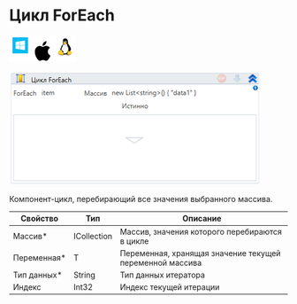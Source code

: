 # Цикл ForEach

![](<../../../.gitbook/assets/image (100) (1) (1) (1) (1) (1) (1) (291).png>)

![](<../../../.gitbook/assets/image (33).png>)

Компонент-цикл, перебирающий все значения выбранного массива.

| Свойство     | Тип         | Описание                                                 |
| ------------ | ----------- | -------------------------------------------------------- |
| Массив\*     | ICollection | Массив, значения которого перебираются в цикле           |
| Переменная\* | T           | Переменная, хранящая значение текущей переменной массива |
| Тип данных\* | String      | Тип данных итератора                                     |
| Индекс       | Int32       | Индекс текущей итерации                                  |
